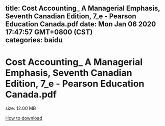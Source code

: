 
title: Cost Accounting_ A Managerial Emphasis, Seventh Canadian Edition, 7_e - Pearson Education Canada.pdf
date: Mon Jan 06 2020 17:47:57 GMT+0800 (CST)    
categories: baidu
---

# Cost Accounting_ A Managerial Emphasis, Seventh Canadian Edition, 7_e - Pearson Education Canada.pdf
size: 12.00 MB
 
 

[How to download](https://bpcam.bemobtrk.com/go/2ceec3aa-1ca2-46d6-b9ff-aaa5c184517c?jno=2886)